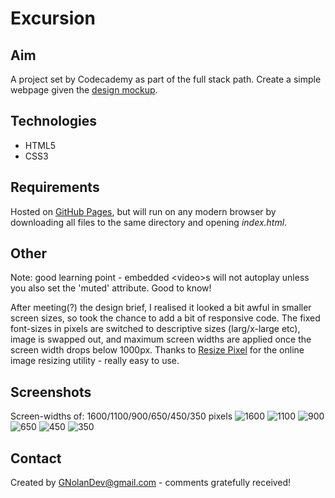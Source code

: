 # Excursion
## Aim
A project set by Codecademy as part of the full stack path. Create a simple webpage given the [design mockup](https://github.com/GNolanDev/excursion/blob/main/design_brief/excursion_redline.png).
## Technologies
- HTML5
- CSS3
## Requirements
Hosted on [GitHub Pages](https://gnolandev.github.io/excursion/), but will run on any modern browser by downloading all files to the same directory and opening _index.html_.
## Other
Note: good learning point - embedded \<video\>s will not autoplay unless you also set the 'muted' attribute. Good to know!    

After meeting(?) the design brief, I realised it looked a bit awful in smaller screen sizes, so took the chance to add a bit of responsive code. The fixed font-sizes in pixels are switched to descriptive sizes (larg/x-large etc), image is swapped out, and maximum screen widths are applied once the screen width drops below 1000px.
Thanks to [Resize Pixel](https://www.resizepixel.com) for the online image resizing utility - really easy to use.
## Screenshots
Screen-widths of: 1600/1100/900/650/450/350 pixels
![1600](https://github.com/GNolanDev/excursion/blob/main/screenshots/Screen%20Shot%201600px.png)
![1100](https://github.com/GNolanDev/excursion/blob/main/screenshots/Screen%20Shot%201100px.png)
![900](https://github.com/GNolanDev/excursion/blob/main/screenshots/Screen%20Shot%20900px.png)
![650](https://github.com/GNolanDev/excursion/blob/main/screenshots/Screen%20Shot%20650px.png)
![450](https://github.com/GNolanDev/excursion/blob/main/screenshots/Screen%20Shot%20450px.png)
![350](https://github.com/GNolanDev/excursion/blob/main/screenshots/Screen%20Shot%20350px.png)
## Contact
Created by GNolanDev@gmail.com - comments gratefully received!

